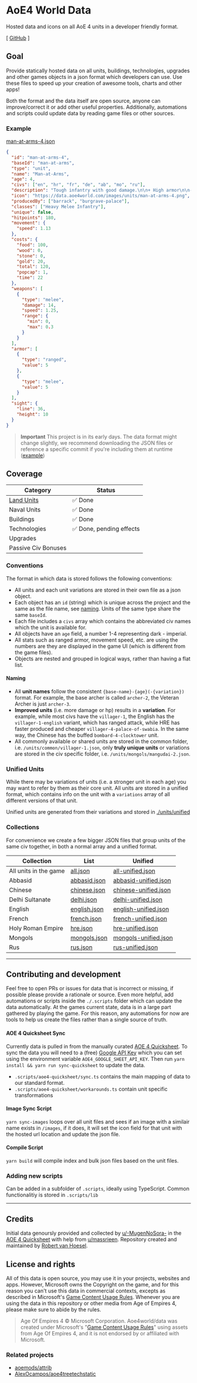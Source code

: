# AoE4 World Data

Hosted data and icons on all AoE 4 units in a developer friendly format.

[ [GitHub](https://github.com/aoe4world/data) ]

## Goal

Provide statically hosted data on all units, buildings, technologies, upgrades and other games objects in a json format which developers can use. Use these files to speed up your creation of awesome tools, charts and other apps!

Both the format and the data itself are open source, anyone can improve/correct it or add other useful properties. Additionally, automations and scripts could update data by reading game files or other sources.

### Example

[man-at-arms-4.json](./units/common/man-at-arms-4.json)

```json
{
  "id": "man-at-arms-4",
  "baseId": "man-at-arms",
  "type": "unit",
  "name": "Man-at-Arms",
  "age": 4,
  "civs": ["en", "hr", "fr", "de", "ab", "mo", "ru"],
  "description": "Tough infantry with good damage.\n\n+ High armor\n\n- Slow movement",
  "icon": "https://data.aoe4world.com/images/units/man-at-arms-4.png",
  "producedBy": ["barrack", "burgrave-palace"],
  "classes": ["Heavy Melee Infantry"],
  "unique": false,
  "hitpoints": 180,
  "movement": {
    "speed": 1.13
  },
  "costs": {
    "food": 100,
    "wood": 0,
    "stone": 0,
    "gold": 20,
    "total": 120,
    "popcap": 1,
    "time": 22
  },
  "weapons": [
    {
      "type": "melee",
      "damage": 14,
      "speed": 1.25,
      "range": {
        "min": 0,
        "max": 0.3
      }
    }
  ],
  "armor": [
    {
      "type": "ranged",
      "value": 5
    },
    {
      "type": "melee",
      "value": 5
    }
  ],
  "sight": {
    "line": 36,
    "height": 10
  }
}
```

> **Important**
> This project is in its early days. The data format might change slightly, we recommend downloading the JSON files or reference a specific commit if you're including them at runtime ([example](https://raw.githubusercontent.com/aoe4world/data/e99075d09c6d825919a740302982d8879c7bed7d/units/all.json))

## Coverage

| Category                                                | Status                   |
| ------------------------------------------------------- | ------------------------ |
| [Land Units](https://data.aoe4world.com/units/all.json) | ✅ Done                  |
| Naval Units                                             | ✅ Done                  |
| Buildings                                               | ✅ Done                  |
| Technologies                                            | ✅ Done, pending effects |
| Upgrades                                                |                          |
| Passive Civ Bonuses                                     |                          |

### Conventions

The format in which data is stored follows the following conventions:

- All units and each unit variations are stored in their own file as a json object.
- Each object has an `id` (string) which is unique across the project and the same as the file name, see [naming](#naming). Units of the same type share the same `baseId`.
- Each file includes a `civs` array which contains the abbreviated civ names which the unit is available for.
- All objects have an `age` field, a number 1-4 representing dark - imperial.
- All stats such as ranged armor, movement speed, etc. are using the numbers are they are displayed in the game UI (which is different from the game files).
- Objects are nested and grouped in logical ways, rather than having a flat list.

#### Naming

- All **unit names** follow the consistent `{base-name}-{age}(-{variation})` format. For example, the base archer is called `archer-2`, the Veteran Archer is just `archer-3`.
- **Improved units** (i.e. more damage or hp) results in a **variation**. For example, while most civs have the `villager-1`, the English has the `villager-1-english` variant, which has ranged attack, while HRE has faster produced and cheaper `villager-4-palace-of-swabia`. In the same way, the Chinese has the buffed `bombard-4-clocktower` unit.
- All commonly available or shared units are stored in the common folder, i.e. `/units/common/villager-1.json`, only **truly unique units** or variations are stored in the civ specific folder, i.e. `/units/mongols/mangudai-2.json`.

### Unified Units

While there may be variations of units (i.e. a stronger unit in each age) you may want to refer by them as their core unit. All units are stored in a unified format, which contains info on the unit with a `variations` array of all different versions of that unit.

Unified units are generated from their variations and stored in [./units/unified](./units/unified)

### Collections

For convenience we create a few bigger JSON files that group units of the same civ together, in both a normal array and a unified format.

| Collection            | List                                 | Unified                                              |
| --------------------- | ------------------------------------ | ---------------------------------------------------- |
| All units in the game | [all.json](./units/all.json)         | [all-unified.json](./units/all-unified.json)         |
| Abbasid               | [abbasid.json](./units/abbasid.json) | [abbasid-unified.json](./units/abbasid-unified.json) |
| Chinese               | [chinese.json](./units/chinese.json) | [chinese-unified.json](./units/chinese-unified.json) |
| Delhi Sultanate       | [delhi.json](./units/delhi.json)     | [delhi-unified.json](./units/delhi-unified.json)     |
| English               | [english.json](./units/english.json) | [english-unified.json](./units/english-unified.json) |
| French                | [french.json](./units/french.json)   | [french-unified.json](./units/french-unified.json)   |
| Holy Roman Empire     | [hre.json](./units/hre.json)         | [hre-unified.json](./units/hre-unified.json)         |
| Mongols               | [mongols.json](./units/mongols.json) | [mongols-unified.json](./units/mongols-unified.json) |
| Rus                   | [rus.json](./units/rus.json)         | [rus-unified.json](./units/rus-unified.json)         |

---

## Contributing and development

Feel free to open PRs or issues for data that is incorrect or missing, if possible please provide a rationale or source. Even more helpful, add automations or scripts inside the `./.scripts` folder which can update the data automatically. At the games current state, data is in a large part gathered by playing the game. For this reason, any automations for now are tools to help us create the files rather than a single source of truth.

#### AOE 4 Quicksheet Sync

Currently data is pulled in from the manually curated [AOE 4 Quicksheet](https://docs.google.com/spreadsheets/d/1LG0We2pTFZsbFm_k1SKLix8gxSq_9n5R_Ic3G2tVzBg/edit?pli=1#gid=1093682765). To sync the data you will need to a (free) [Google API Key](https://developers.google.com/sheets/api/guides/authorizing#APIKey) which you can set using the environment variable `AOE4_GOOGLE_SHEET_API_KEY`. Then run `yarn install && yarn run sync-quicksheet` to update the data.

- `.scripts/aoe4-quicksheet/sync.ts` contains the main mapping of data to our standard format.
- `.scripts/aoe4-quicksheet/workarounds.ts` contain unit specific transformations

#### Image Sync Script

`yarn sync-images` loops over all unit files and sees if an image with a similair name exists in `/images`, if it does, it will set the icon field for that unit with the hosted url location and update the json file.

#### Compile Script

`yarn build` will compile index and bulk json files based on the unit files.

### Adding new scripts

Can be added in a subfolder of `.scripts`, ideally using TypeScript. Common functionalitiy is stored in `.scripts/lib`

---

## Credits

Initial data genoursly provided and collected by [u/-MugenNoSora-](https://www.reddit.com/u/-MugenNoSora-) in the [AOE 4 Quicksheet](https://docs.google.com/spreadsheets/d/1LG0We2pTFZsbFm_k1SKLix8gxSq_9n5R_Ic3G2tVzBg/edit?pli=1#gid=1093682765) with help from [u/massrieen](https://www.reddit.com/user/massrieen). Repository created and maintained by [Robert van Hoesel](https://github.com/robertvanhoesel).

## License and rights

All of this data is open source, you may use it in your projects, websites and apps. However, Microsoft owns the Copyright on the game, and for this reason you can't use this data in commercial contexts, excepts as described in Microsoft's [Game Content Usage Rules](https://www.xbox.com/en-US/developers/rules). Whenever you are using the data in this repository or other media from Age of Empires 4, please make sure to abide by the rules.

> Age Of Empires 4 © Microsoft Corporation.
> Aoe4world/data was created under Microsoft's "[Game Content Usage Rules](https://www.xbox.com/en-US/developers/rules)" using assets from Age Of Empires 4, and it is not endorsed by or affiliated with Microsoft.

### Related projects

- [aoemods/attrib](https://github.com/aoemods/attrib)
- [AlexOcampos/aoe4treetechstatic](https://github.com/AlexOcampos/aoe4treetechstatic)
